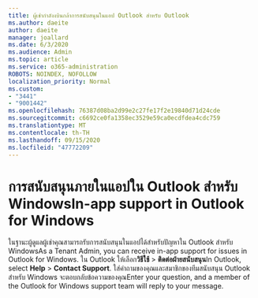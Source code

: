 ```yaml
---
title: ผู้เช่ากำลังงบินกล้าการสนับสนุนในแอป Outlook สำหรับ Outlook
ms.author: daeite
author: daeite
manager: joallard
ms.date: 6/3/2020
ms.audience: Admin
ms.topic: article
ms.service: o365-administration
ROBOTS: NOINDEX, NOFOLLOW
localization_priority: Normal
ms.custom:
- "3441"
- "9001442"
ms.openlocfilehash: 76387d08ba2d99e2c27fe17f2e19840d71d24cde
ms.sourcegitcommit: c6692ce0fa1358ec3529e59ca0ecdfdea4cdc759
ms.translationtype: MT
ms.contentlocale: th-TH
ms.lasthandoff: 09/15/2020
ms.locfileid: "47772209"
---
```

# <a name="in-app-support-in-outlook-for-windows"></a><span data-ttu-id="36d27-102">การสนับสนุนภายในแอปใน Outlook สำหรับ Windows</span><span class="sxs-lookup"><span data-stu-id="36d27-102">In-app support in Outlook for Windows</span></span>

<span data-ttu-id="36d27-103">ในฐานะผู้ดูแลผู้เช่าคุณสามารถรับการสนับสนุนในแอปได้สำหรับปัญหาใน Outlook สำหรับ Windows</span><span class="sxs-lookup"><span data-stu-id="36d27-103">As a Tenant Admin, you can receive in-app support for issues in Outlook for Windows.</span></span> <span data-ttu-id="36d27-104">ใน Outlook ให้เลือก**วิธีใช้**  >  **ติดต่อฝ่ายสนับสนุน**</span><span class="sxs-lookup"><span data-stu-id="36d27-104">In Outlook, select **Help** > **Contact Support**.</span></span> <span data-ttu-id="36d27-105">ใส่คำถามของคุณและสมาชิกของทีมสนับสนุน Outlook สำหรับ Windows จะตอบกลับข้อความของคุณ</span><span class="sxs-lookup"><span data-stu-id="36d27-105">Enter your question, and a member of the Outlook for Windows support team will reply to your message.</span></span>